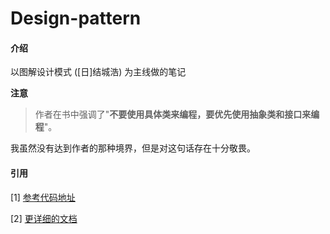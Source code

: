 # Design-pattern

#### 介绍
以图解设计模式 ([日]结城浩) 为主线做的笔记

**注意**

>  作者在书中强调了"**不要使用具体类来编程，要优先使用抽象类和接口来编程**"。

我虽然没有达到作者的那种境界，但是对这句话存在十分敬畏。


#### 引用
[1] [参考代码地址](https://www.ituring.com.cn/book/1811)

[2] [更详细的文档](https://tqawwsjui9.feishu.cn/docs/doccnQUyOakxytslcPhbUPnrCld)
